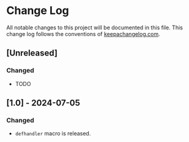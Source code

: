 # Change Log
All notable changes to this project will be documented in this file. This change log follows the conventions of [keepachangelog.com](http://keepachangelog.com/).

## [Unreleased]
### Changed
- TODO

## [1.0] - 2024-07-05
### Changed
- `defhandler` macro is released.
